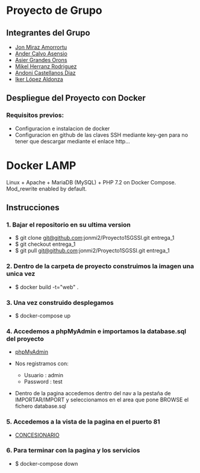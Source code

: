 # Proyecto de Grupo

## Integrantes del Grupo

- [Jon Miraz Amorrortu](https://github.com/jonmi2)
- [Ander Calvo Asensio](https://github.com/Andercalvo07)
- [Asier Grandes Orons](https://github.com/asiergrandes)
- [Mikel Herranz Rodriguez](https://github.com/Mikel-Herranz)
- [Andoni Castellanos Diaz](https://github.com/andokas)
- [Iker López Aldonza](https://github.com/NotGayo)

## Despliegue del Proyecto con Docker

### Requisitos previos:

- Configuracion e instalacion de docker
- Configuracion en github de las claves SSH mediante key-gen para no tener que descargar mediante el enlace http...

# Docker LAMP
Linux + Apache + MariaDB (MySQL) + PHP 7.2 on Docker Compose. Mod_rewrite enabled by default.

## Instrucciones

### 1. Bajar el repositorio en su ultima version
- $ git clone git@github.com:jonmi2/Proyecto1SGSSI.git entrega_1
- $ git checkout entrega_1
- $ git pull git@github.com:jonmi2/Proyecto1SGSSI.git entrega_1

### 2. Dentro de la carpeta de proyecto construimos la imagen una unica vez
- $ docker build -t="web" .

### 3. Una vez construido desplegamos
- $ docker-compose up

### 4. Accedemos a phpMyAdmin e importamos la database.sql del proyecto
- [phpMyAdmin](http://localhost:8890/)

- Nos registramos con:
  - Usuario : admin
  - Password : test
  
- Dentro de la pagina accedemos dentro del nav a la pestaña de IMPORTAR/IMPORT y seleccionamos en el area que pone BROWSE el fichero database.sql

### 5. Accedemos a la vista de la pagina en el puerto 81

- [CONCESIONARIO](http://localhost:81/)

### 6. Para terminar con la pagina y los servicios

- $ docker-compose down
